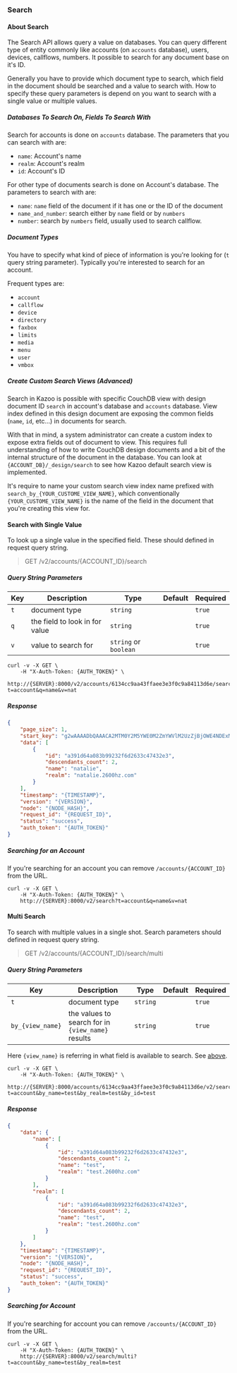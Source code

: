 ### Search

#### About Search

The Search API allows query a value on databases. You can query different type of entity commonly like accounts (on `accounts` database), users, devices, callflows, numbers. It possible to search for any document base on it's ID.

Generally you have to provide which document type to search, which field in the document should be searched and a value to search with. How to specify these query parameters is depend on you want to search with a single value or multiple values.

##### Databases To Search On, Fields To Search With

Search for accounts is done on `accounts` database. The parameters that you can search with are:

* `name`: Account's name
* `realm`: Account's realm
* `id`: Account's ID

For other type of documents search is done on Account's database. The parameters to search with are:

* `name`: `name` field of the document if it has one or the ID of the document
* `name_and_number`: search either by `name` field or by `numbers`
* `number`: search by `numbers` field, usually used to search callflow.

##### Document Types

You have to specify what kind of piece of information is you're looking for (`t` query string parameter). Typically you're interested to search for an account.

Frequent types are:

* `account`
* `callflow`
* `device`
* `directory`
* `faxbox`
* `limits`
* `media`
* `menu`
* `user`
* `vmbox`

##### Create Custom Search Views (Advanced)

Search in Kazoo is possible with specific CouchDB view with design document ID `search` in account's database and `accounts` database. View index defined in this design document are exposing the common fields (`name`, `id`, etc...) in documents for search.

With that in mind, a system administrator can create a custom index to expose extra fields out of document to view. This requires full understanding of how to write CouchDB design documents and a bit of the internal structure of the document in the database. You can look at `{ACCOUNT_DB}/_design/search` to see how Kazoo default search view is implemented.

It's require to name your custom search view index name prefixed with `search_by_{YOUR_CUSTOME_VIEW_NAME}`, which conventionally `{YOUR_CUSTOME_VIEW_NAME}` is the name of the field in the document that you're creating this view for.

#### Search with Single Value

To look up a single value in the specified field. These should defined in request query string.

> GET /v2/accounts/{ACCOUNT_ID}/search

##### Query String Parameters

Key | Description | Type | Default | Required
--- | ----------- | ---- | ------- | --------
`t` | document type | `string` |  | `true`
`q` | the field to look in for value | `string` |  | `true`
`v` | value to search for | `string` or `boolean` |  | `true`


```shell
curl -v -X GET \
    -H "X-Auth-Token: {AUTH_TOKEN}" \
    http://{SERVER}:8000/v2/accounts/6134cc9aa43ffaee3e3f0c9a84113d6e/search?t=account&q=name&v=nat
```

##### Response

```json
{
    "page_size": 1,
    "start_key": "g2wAAAADbQAAACA2MTM0Y2M5YWE0M2ZmYWVlM2UzZjBjOWE4NDExM2Q2ZW0AAAAHYWNjb3VudG0AAAAHbmF0ZmZmMGo",
    "data": [
        {
            "id": "a391d64a083b99232f6d2633c47432e3",
            "descendants_count": 2,
            "name": "natalie",
            "realm": "natalie.2600hz.com"
        }
    ],
    "timestamp": "{TIMESTAMP}",
    "version": "{VERSION}",
    "node": "{NODE_HASH}",
    "request_id": "{REQUEST_ID}",
    "status": "success",
    "auth_token": "{AUTH_TOKEN}"
}
```

##### Searching for an Account

If you're searching for an account you can remove `/accounts/{ACCOUNT_ID}` from the URL.

```shell
curl -v -X GET \
    -H "X-Auth-Token: {AUTH_TOKEN}" \
    http://{SERVER}:8000/v2/search?t=account&q=name&v=nat
```

#### Multi Search

To search with multiple values in a single shot. Search parameters should defined in request query string.

> GET /v2/accounts/{ACCOUNT_ID}/search/multi


##### Query String Parameters

Key | Description | Type | Default | Required
--- | ----------- | ---- | ------- | --------
`t` | document type | `string` |  | `true`
`by_{view_name}` | the values to search for in `{view_name}` results | `string` |  | `true`

Here `{view_name}` is referring in what field is available to search. See [above](#databases-to-search-on-fields-to-search-with).

```shell
curl -v -X GET \
    -H "X-Auth-Token: {AUTH_TOKEN}" \
    http://{SERVER}:8000/accounts/6134cc9aa43ffaee3e3f0c9a84113d6e/v2/search/multi?t=account&by_name=test&by_realm=test&by_id=test
```

##### Response

```json
{
    "data": {
        "name": [
            {
                "id": "a391d64a083b99232f6d2633c47432e3",
                "descendants_count": 2,
                "name": "test",
                "realm": "test.2600hz.com"
            }
        ],
        "realm": [
            {
                "id": "a391d64a083b99232f6d2633c47432e3",
                "descendants_count": 2,
                "name": "test",
                "realm": "test.2600hz.com"
            }
        ]
    },
    "timestamp": "{TIMESTAMP}",
    "version": "{VERSION}",
    "node": "{NODE_HASH}",
    "request_id": "{REQUEST_ID}",
    "status": "success",
    "auth_token": "{AUTH_TOKEN}"
}
```

##### Searching for Account

If you're searching for account you can remove `/accounts/{ACCOUNT_ID}` from the URL.

```shell
curl -v -X GET \
    -H "X-Auth-Token: {AUTH_TOKEN}" \
    http://{SERVER}:8000/v2/search/multi?t=account&by_name=test&by_realm=test
```
